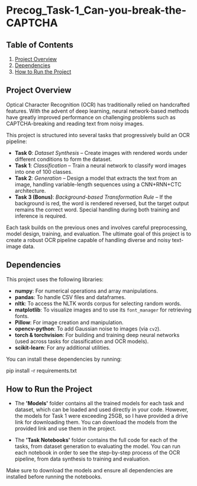# Precog_Task-1_Can-you-break-the-CAPTCHA

## Table of Contents
1. [Project Overview](#project-overview)
2. [Dependencies](#dependencies)
3. [How to Run the Project](#how-to-run-the-project)

## Project Overview

Optical Character Recognition (OCR) has traditionally relied on handcrafted features. With the advent of deep learning, neural network-based methods have greatly improved performance on challenging problems such as CAPTCHA-breaking and reading text from noisy images. 

This project is structured into several tasks that progressively build an OCR pipeline:

- **Task 0**: *Dataset Synthesis* – Create images with rendered words under different conditions to form the dataset.
- **Task 1**: *Classification* – Train a neural network to classify word images into one of 100 classes.
- **Task 2**: *Generation* – Design a model that extracts the text from an image, handling variable-length sequences using a CNN+RNN+CTC architecture.
- **Task 3 (Bonus)**: *Background-based Transformation Rule* – If the background is red, the word is rendered reversed, but the target output remains the correct word. Special handling during both training and inference is required.

Each task builds on the previous ones and involves careful preprocessing, model design, training, and evaluation. The ultimate goal of this project is to create a robust OCR pipeline capable of handling diverse and noisy text-image data.

## Dependencies

This project uses the following libraries:

- **numpy**: For numerical operations and array manipulations.
- **pandas**: To handle CSV files and dataframes.
- **nltk**: To access the NLTK words corpus for selecting random words.
- **matplotlib**: To visualize images and to use its `font_manager` for retrieving fonts.
- **Pillow**: For image creation and manipulation.
- **opencv-python**: To add Gaussian noise to images (via `cv2`).
- **torch & torchvision**: For building and training deep neural networks (used across tasks for classification and OCR models).
- **scikit-learn**: For any additional utilities.

You can install these dependencies by running:

pip install -r requirements.txt

## How to Run the Project

- The **'Models'** folder contains all the trained models for each task and dataset, which can be loaded and used directly in your code. However, the models for Task 1 were exceeding 25GB, so I have provided a drive link for downloading them. You can download the models from the provided link and use them in the project.

- The **'Task Notebooks'** folder contains the full code for each of the tasks, from dataset generation to evaluating the model. You can run each notebook in order to see the step-by-step process of the OCR pipeline, from data synthesis to training and evaluation.

Make sure to download the models and ensure all dependencies are installed before running the notebooks.



